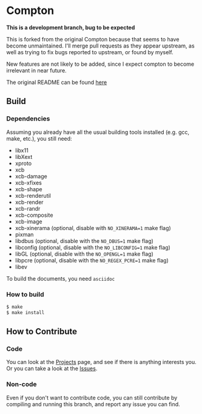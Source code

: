 Compton
=======

**This is a development branch, bug to be expected**

This is forked from the original Compton because that seems to have become unmaintained. I'll merge pull requests as they appear upstream, as well as trying to fix bugs reported to upstream, or found by myself.

New features are not likely to be added, since I expect compton to become irrelevant in near future.

The original README can be found [here](README_orig.md)

## Build

### Dependencies

Assuming you already have all the usual building tools installed (e.g. gcc, make, etc.), you still need:

* libx11
* libXext
* xproto
* xcb
* xcb-damage
* xcb-xfixes
* xcb-shape
* xcb-renderutil
* xcb-render
* xcb-randr
* xcb-composite
* xcb-image
* xcb-xinerama (optional, disable with `NO_XINERAMA=1` make flag)
* pixman
* libdbus (optional, disable with the `NO_DBUS=1` make flag)
* libconfig (optional, disable with the `NO_LIBCONFIG=1` make flag)
* libGL (optional, disable with the `NO_OPENGL=1` make flag)
* libpcre (optional, disable with the `NO_REGEX_PCRE=1` make flag)
* libev

To build the documents, you need `asciidoc`

### How to build

```bash
$ make
$ make install
```

## How to Contribute

### Code

You can look at the [Projects](https://github.com/yshui/compton/projects) page, and see if there is anything interests you. Or you can take a look at the [Issues](https://github.com/yshui/compton/issues).

### Non-code

Even if you don't want to contribute code, you can still contribute by compiling and running this branch, and report any issue you can find.
